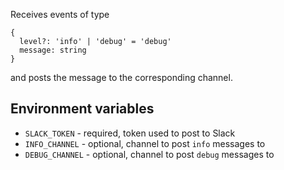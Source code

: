 Receives events of type

```
{
  level?: 'info' | 'debug' = 'debug'
  message: string
}
```

and posts the message to the corresponding channel.

## Environment variables

* `SLACK_TOKEN` - required, token used to post to Slack
* `INFO_CHANNEL` - optional, channel to post `info` messages to
* `DEBUG_CHANNEL` - optional, channel to post `debug` messages to